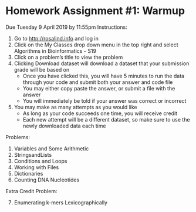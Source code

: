 # Homework Assignment #1: Warmup
Due Tuesday 9 April 2019 by 11:55pm
Instructions:
1. Go to http://rosalind.info and log in
2. Click on the My Classes drop down menu in the top right and select Algorithms in Bioinformatics - S19
3. Click on a problem’s title to view the problem
4. Clicking Download dataset will download a dataset that your submission grade will be based on
   * Once you have clicked this, you will have 5 minutes to run the data through your code and submit both your answer and code
   file
   * You may either copy paste the answer, or submit a file with the answer
   * You will immediately be told if your answer was correct or incorrect
5. You may make as many attempts as you would like
   * As long as your code succeeds one time, you will receive credit
   * Each new attempt will be a different dataset, so make sure to use the newly downloaded data each time

Problems:
1. Variables and Some Arithmetic 
2. StringsandLists
3. Conditions and Loops
4. Working with Files
5. Dictionaries
6. Counting DNA Nucleotides

Extra Credit Problem: 

7. Enumerating k-mers Lexicographically
